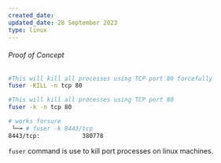 ```yaml
---
created_date: 
updated_date: 28 September 2023
type: linux
---
```

###### Proof of Concept
```bash
#This will kill all processes using TCP port 80 forcefully
fuser -KILL -n tcp 80

#This will kill all processes using TCP port 80
fuser -k -n tcp 80

# works forsure
 └─╼ # fuser -k 8443/tcp
8443/tcp:            380778

```

`fuser` command is use to kill port processes on linux machines.